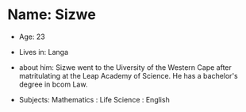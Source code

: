 # Name: Sizwe
- Age: 23

- Lives in: Langa

- about him: Sizwe went to the Uiversity of the Western Cape after matritulating at the Leap Academy of Science. He has a bachelor's degree in bcom Law.

- Subjects: Mathematics
          : Life Science
          : English

